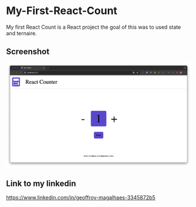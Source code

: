 # My-First-React-Count

My first React Count is a React project the goal of this was to used state and ternaire.

## Screenshot

![Count](./src/img/Capture%20d’écran%202024-03-24%20à%2016.38.51.png)

## Link to my linkedin

https://www.linkedin.com/in/geoffroy-magalhaes-3345872b5
